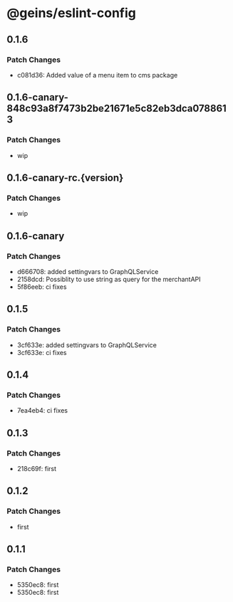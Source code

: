# @geins/eslint-config

## 0.1.6

### Patch Changes

- c081d36: Added value of a menu item to cms package

## 0.1.6-canary-848c93a8f7473b2be21671e5c82eb3dca0788613

### Patch Changes

- wip

## 0.1.6-canary-rc.{version}

### Patch Changes

- wip

## 0.1.6-canary

### Patch Changes

- d666708: added settingvars to GraphQLService
- 2158dcd: Possiblity to use string as query for the merchantAPI
- 5f86eeb: ci fixes

## 0.1.5

### Patch Changes

- 3cf633e: added settingvars to GraphQLService
- 3cf633e: ci fixes

## 0.1.4

### Patch Changes

- 7ea4eb4: ci fixes

## 0.1.3

### Patch Changes

- 218c69f: first

## 0.1.2

### Patch Changes

- first

## 0.1.1

### Patch Changes

- 5350ec8: first
- 5350ec8: first

